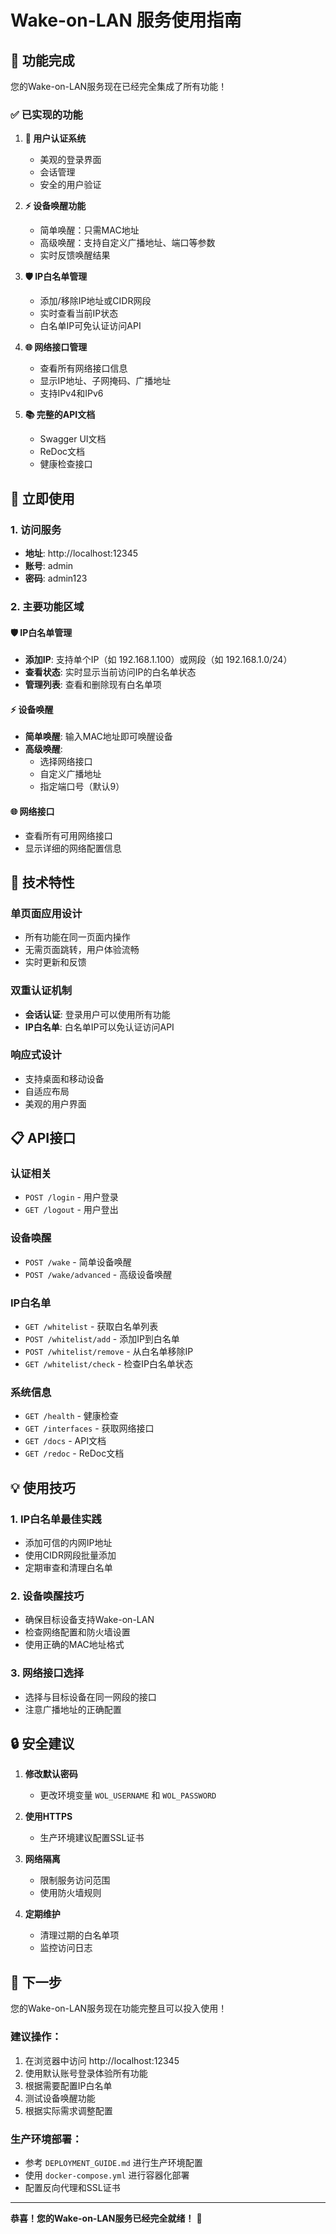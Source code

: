 # Wake-on-LAN 服务使用指南

## 🎉 功能完成

您的Wake-on-LAN服务现在已经完全集成了所有功能！

### ✅ 已实现的功能

1. **🔐 用户认证系统**
   - 美观的登录界面
   - 会话管理
   - 安全的用户验证

2. **⚡ 设备唤醒功能**
   - 简单唤醒：只需MAC地址
   - 高级唤醒：支持自定义广播地址、端口等参数
   - 实时反馈唤醒结果

3. **🛡️ IP白名单管理**
   - 添加/移除IP地址或CIDR网段
   - 实时查看当前IP状态
   - 白名单IP可免认证访问API

4. **🌐 网络接口管理**
   - 查看所有网络接口信息
   - 显示IP地址、子网掩码、广播地址
   - 支持IPv4和IPv6

5. **📚 完整的API文档**
   - Swagger UI文档
   - ReDoc文档
   - 健康检查接口

## 🚀 立即使用

### 1. 访问服务
- **地址**: http://localhost:12345
- **账号**: admin
- **密码**: admin123

### 2. 主要功能区域

#### 🛡️ IP白名单管理
- **添加IP**: 支持单个IP（如 192.168.1.100）或网段（如 192.168.1.0/24）
- **查看状态**: 实时显示当前访问IP的白名单状态
- **管理列表**: 查看和删除现有白名单项

#### ⚡ 设备唤醒
- **简单唤醒**: 输入MAC地址即可唤醒设备
- **高级唤醒**: 
  - 选择网络接口
  - 自定义广播地址
  - 指定端口号（默认9）

#### 🌐 网络接口
- 查看所有可用网络接口
- 显示详细的网络配置信息

## 🔧 技术特性

### 单页面应用设计
- 所有功能在同一页面内操作
- 无需页面跳转，用户体验流畅
- 实时更新和反馈

### 双重认证机制
- **会话认证**: 登录用户可以使用所有功能
- **IP白名单**: 白名单IP可以免认证访问API

### 响应式设计
- 支持桌面和移动设备
- 自适应布局
- 美观的用户界面

## 📋 API接口

### 认证相关
- `POST /login` - 用户登录
- `GET /logout` - 用户登出

### 设备唤醒
- `POST /wake` - 简单设备唤醒
- `POST /wake/advanced` - 高级设备唤醒

### IP白名单
- `GET /whitelist` - 获取白名单列表
- `POST /whitelist/add` - 添加IP到白名单
- `POST /whitelist/remove` - 从白名单移除IP
- `GET /whitelist/check` - 检查IP白名单状态

### 系统信息
- `GET /health` - 健康检查
- `GET /interfaces` - 获取网络接口
- `GET /docs` - API文档
- `GET /redoc` - ReDoc文档

## 💡 使用技巧

### 1. IP白名单最佳实践
- 添加可信的内网IP地址
- 使用CIDR网段批量添加
- 定期审查和清理白名单

### 2. 设备唤醒技巧
- 确保目标设备支持Wake-on-LAN
- 检查网络配置和防火墙设置
- 使用正确的MAC地址格式

### 3. 网络接口选择
- 选择与目标设备在同一网段的接口
- 注意广播地址的正确配置

## 🔒 安全建议

1. **修改默认密码**
   - 更改环境变量 `WOL_USERNAME` 和 `WOL_PASSWORD`

2. **使用HTTPS**
   - 生产环境建议配置SSL证书

3. **网络隔离**
   - 限制服务访问范围
   - 使用防火墙规则

4. **定期维护**
   - 清理过期的白名单项
   - 监控访问日志

## 🎯 下一步

您的Wake-on-LAN服务现在功能完整且可以投入使用！

### 建议操作：
1. 在浏览器中访问 http://localhost:12345
2. 使用默认账号登录体验所有功能
3. 根据需要配置IP白名单
4. 测试设备唤醒功能
5. 根据实际需求调整配置

### 生产环境部署：
- 参考 `DEPLOYMENT_GUIDE.md` 进行生产环境配置
- 使用 `docker-compose.yml` 进行容器化部署
- 配置反向代理和SSL证书

---

**恭喜！您的Wake-on-LAN服务已经完全就绪！** 🎉
